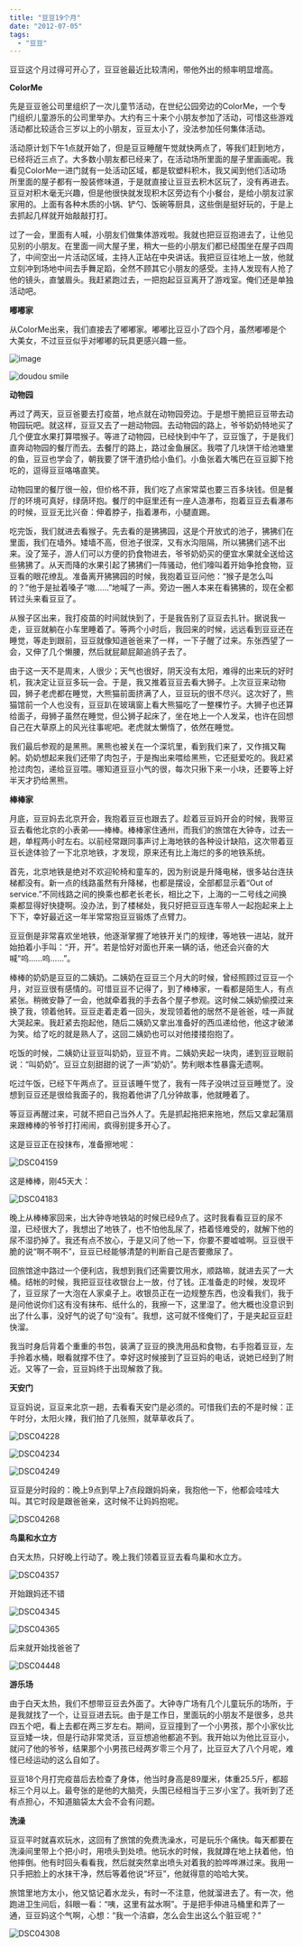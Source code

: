 ```yaml
---
title: "豆豆19个月"
date: "2012-07-05"
tags: 
  - "豆豆"
---
```


豆豆这个月过得可开心了，豆豆爸最近比较清闲，带他外出的频率明显增高。

**ColorMe**

先是豆豆爸公司里组织了一次儿童节活动，在世纪公园旁边的ColorMe，一个专门组织儿童游乐的公司里举办。大约有三十来个小朋友参加了活动，可惜这些游戏活动都比较适合三岁以上的小朋友，豆豆太小了，没法参加任何集体活动。

活动原计划下午1点就开始了，但是豆豆睡醒午觉就快两点了，等我们赶到地方，已经将近三点了。大多数小朋友都已经来了，在活动场所里面的屋子里画画呢。我看见ColorMe一进门就有一处活动区域，都是软塑料积木，我又闻到他们活动场所里面的屋子都有一股装修味道，于是就直接让豆豆去积木区玩了，没有再进去。豆豆对积木毫无兴趣，但是他很快就发现积木区旁边有个小餐台，是给小朋友过家家用的。上面有各种木质的小锅、铲勺、饭碗等厨具，这些倒是挺好玩的，于是上去抓起几样就开始敲敲打打。

过了一会，里面有人喊，小朋友们做集体游戏啦。我就也把豆豆抱进去了，让他见见别的小朋友。在里面一间大屋子里，稍大一些的小朋友们都已经围坐在屋子四周了，中间空出一片活动区域，主持人正站在中央讲话。我把豆豆往地上一放，他就立刻冲到场地中间去手舞足蹈，全然不顾其它小朋友的感受。主持人发现有人抢了他的镜头，直皱眉头。我赶紧跑过去，一把抱起豆豆离开了游戏室。俺们还是单独活动吧。

**嘟嘟家**

从ColorMe出来，我们直接去了嘟嘟家。嘟嘟比豆豆小了四个月，虽然嘟嘟是个大美女，不过豆豆似乎对嘟嘟的玩具更感兴趣一些。

![image](images/image1.png "image")

![doudou smile](images/doudou-smile1.jpg "doudou smile")

**动物园**

再过了两天，豆豆爸要去打疫苗，地点就在动物园旁边。于是想干脆把豆豆带去动物园玩吧。就这样，豆豆又去了一趟动物园。去动物园的路上，爷爷奶奶特地买了几个便宜水果打算喂猴子。等进了动物园，已经快到中午了，豆豆饿了，于是我们直奔动物园的餐厅而去。去餐厅的路上，路过金鱼展区。我喂了几块饼干给池塘里的鱼，豆豆也学会了，朝我要了饼干渣扔给小鱼们。小鱼张着大嘴巴在豆豆脚下抢吃的，逗得豆豆咯咯直笑。

动物园里的餐厅很一般，但价格不菲，我们吃了点家常菜也要三百多块钱。但是餐厅的环境可真好，绿荫环抱。餐厅的中庭里还有一座人造瀑布，抱着豆豆去看瀑布的时候，豆豆无比兴奋：伸着脖子，指着瀑布，小腿直踢。

吃完饭，我们就进去看猴子。先去看的是狒狒园，这是个开放式的池子，狒狒们在里面，我们在墙外。矮墙不高，但池子很深，又有水沟阻隔，所以狒狒们逃不出来。没了笼子，游人们可以方便的扔食物进去，爷爷奶奶买的便宜水果就全送给这些狒狒了。从天而降的水果引起了狒狒们一阵骚动，他们嚎叫着开始争抢食物，豆豆看的眼花缭乱。准备离开狒狒园的时候，我抱着豆豆问他：“猴子是怎么叫的？”他于是扯着嗓子“嗷……”地喊了一声。旁边一圈人本来在看狒狒的，现在全都转过头来看豆豆了。

从猴子区出来，我打疫苗的时间就快到了，于是我告别了豆豆去扎针。据说我一走，豆豆就躺在小车里睡着了。等两个小时后，我回来的时候，远远看到豆豆还在睡觉，等走到跟前，豆豆就像知道爸爸来了一样，一下子醒了过来。东张西望了一会，又伸了几个懒腰，然后就屁颠屁颠追鸽子去了。

由于这一天不是周末，人很少；天气也很好，阴天没有太阳，难得的出来玩的好时机，我决定让豆豆多玩一会。于是，我又推着豆豆去看大狮子。上次豆豆来动物园，狮子老虎都在睡觉，大熊猫前面挤满了人，豆豆玩的很不尽兴。这次好了，熊猫馆前一个人也没有，豆豆趴在玻璃窗上看大熊猫吃了一整棵竹子。大狮子也还算给面子，母狮子虽然在睡觉，但公狮子起床了，坐在地上一个人发呆，也许在回想自己在大草原上的风光往事呢吧。老虎就太懒惰了，依然在睡觉。

我们最后参观的是黑熊。黑熊也被关在一个深坑里，看到我们来了，又作揖又鞠躬。奶奶想起来我们还带了肉包子，于是掏出来喂给黑熊，它还挺爱吃的。我赶紧抢过肉包，递给豆豆喂。哪知道豆豆小气的很，每次只揪下来一小块，还要等上好半天才扔给黑熊。

**棒棒家**

月底，豆豆妈去北京开会，我抱着豆豆也跟去了。趁着豆豆妈开会的时候，我带豆豆去看他北京的小表弟——棒棒。棒棒家住通州，而我们的旅馆在大钟寺，过去一趟，单程两小时左右。以前经常跟同事声讨上海地铁的各种设计缺陷，这次带着豆豆长途体验了一下北京地铁，才发现，原来还有比上海烂的多的地铁系统。

首先，北京地铁是绝对不欢迎轮椅和童车的，因为别说是升降电梯，很多站台连扶梯都没有。新一点的线路虽然有升降梯，也都是摆设，全部都显示着“Out of service.”不同线路之间的换乘也都老长老长，相比之下，上海的一二号线之间换乘都显得好快捷啊。没办法，到了楼梯处，我只好把豆豆连车带人一起抱起来上上下下，幸好最近这一年半常常抱豆豆锻炼了点臂力。

豆豆倒是非常喜欢坐地铁，他逐渐掌握了地铁开关门的规律，等地铁一进站，就开始拍着小手叫：“开，开”。若是恰好对面也开来一辆的话，他还会兴奋的大喊“呜……呜……”。

棒棒的奶奶是豆豆的二姨奶。二姨奶在豆豆三个月大的时候，曾经照顾过豆豆一个月，对豆豆很有感情的。可惜豆豆不记得了，到了棒棒家，一看都是陌生人，有点紧张。稍微安静了一会，他就牵着我的手去各个屋子参观。这时候二姨奶偷摸过来换了我，领着他转。豆豆走着走着一回头，发现领着他的居然不是爸爸，哇一声就大哭起来。我赶紧去抱起他，随后二姨奶又拿出准备好的西瓜递给他，他这才破涕为笑。给了吃的就是熟人了，这回二姨奶也可以对他搂搂抱抱了。

吃饭的时候，二姨奶让豆豆叫奶奶，豆豆不肯。二姨奶夹起一块肉，递到豆豆眼前说：“叫奶奶”。豆豆立刻甜甜的说了一声“奶奶”。势利眼本性暴露无遗啊。

吃过午饭，已经下午两点了。豆豆该睡午觉了，我有一阵子没哄过豆豆睡觉了。没想到豆豆还是很给我面子的，我抱着他讲了几分钟故事，他就睡着了。

等豆豆再醒过来，可就不把自己当外人了。先是抓起拖把来拖地，然后又拿起蒲扇来跟棒棒的爷爷打打闹闹，疯得别提多开心了。

这是豆豆正在投抹布，准备擦地呢：

![DSC04159](images/dsc041591.jpg "DSC04159")

这是棒棒，刚45天大：

![DSC04183](images/dsc041831.jpg "DSC04183")

晚上从棒棒家回来，出大钟寺地铁站的时候已经9点了。这时我看看豆豆的尿不湿，已经很大了，我想出了地铁了，也不怕他乱尿了，捂着怪难受的，就解下他的尿不湿扔掉了。我还有点不放心，于是又问了他一下，你要不要嘘嘘啊。豆豆很干脆的说“啊不啊不”，豆豆已经能够清楚的判断自己是否要撒尿了。

回旅馆途中路过一个便利店，我想到我们还需要饮用水，顺路嘛，就进去买了一大桶。结帐的时候，我把豆豆往收银台上一放，付了钱。正准备走的时候，发现坏了，豆豆尿了一大泡在人家桌子上。收银员正在一边规整东西，也没看我们，我于是问他说你们这有没有抹布、纸什么的，我擦一下，这里湿了。他大概也没意识到出了什么事，没好气的说了句“没有”。我想，这可就不怪俺们了，于是夹起豆豆赶快溜。

我当时身后背着个重重的书包，装满了豆豆的换洗用品和食物，右手抱着豆豆，左手拎着水桶，眼看就撑不住了。幸好这时候接到了豆豆妈的电话，说她已经到了附近。又等了一会，豆豆妈终于出现解救了我。

**天安门**

豆豆妈说，豆豆来北京一趟，去看看天安门是必须的。可惜我们去的不是时候：正午时分，太阳火辣，我们拍了几张照，就草草收兵了。

![DSC04228](images/dsc042281.jpg "DSC04228")

![DSC04234](images/dsc042341.jpg "DSC04234")

![DSC04249](images/dsc042491.jpg "DSC04249")

豆豆是分时段的：晚上9点到早上7点段跟妈妈亲，我抱他一下，他都会哇哇大叫。其它时段是跟爸爸亲，这时候不让妈妈抱呢。

![DSC04268](images/dsc042681.jpg "DSC04268")

**鸟巢和水立方**

白天太热，只好晚上行动了。晚上我们领着豆豆去看鸟巢和水立方。

![DSC04357](images/dsc043571.jpg "DSC04357")

开始跟妈还不错

![DSC04345](images/dsc043451.jpg "DSC04345")

![DSC04365](images/dsc043651.jpg "DSC04365")

后来就开始找爸爸了

![DSC04448](images/dsc044481.jpg "DSC04448")

**游乐场**

由于白天太热，我们不想带豆豆去外面了。大钟寺广场有几个儿童玩乐的场所，于是我就找了一个，让豆豆进去玩。由于是工作日，里面玩的小朋友不是很多，总共四五个吧，看上去都在两三岁左右。期间，豆豆撞到了一个小男孩，那个小家伙比豆豆矮一块，但是行动非常灵活，豆豆想追他都追不到。我开始以为他比豆豆小，就问了他的爷爷，结果那个小男孩已经两岁零三个月了，比豆豆大了八个月呢，难怪已经运动的这么自如了。

豆豆18个月打完疫苗后去检查了身体，他当时身高是89厘米，体重25.5斤，都超标三个月以上。最夸张的是他的大脑壳，头围已经相当于三岁小宝了。我听到了还有点担心，不知道脑袋太大会不会有问题。

**洗澡**

豆豆平时就喜欢玩水，这回有了旅馆的免费洗澡水，可是玩乐个痛快。每天都要在洗澡间里带上个把小时，用喷头到处喷。他玩水的时候，我就蹲在地上扶着他，怕他摔倒。他有时回头看看我，然后就突然拿出喷头对着我的脸哗哗淋过来。我用一只手把脸上的水抹干净，然后等着他说“坏豆”，他就得意的哈哈大笑。

旅馆里地方太小，他又惦记着水龙头，有时一不注意，他就溜进去了。有一次，他跑进卫生间后，斜眼一看：“咦，这里有盆水啊”。于是把手伸进马桶里和弄了一通，豆豆妈这个气啊，心想：“我一个洁癖，怎么会生出这么个脏豆呢？”

![DSC04308](images/dsc043081.jpg "DSC04308")
